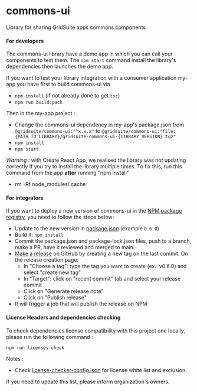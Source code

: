 # commons-ui

Library for sharing GridSuite apps commons components

#### For developers

The commons-ui library have a demo app in which you can call your components to test them.
The `npm start` command install the library's dependencies then launches the demo app.

If you want to test your library integration with a consumer application my-app you have first
to build commons-ui via
- `npm install` (if not already done to get `tsc`)
- `npm run build:pack`

Then in the my-app project :
- Change the commons-ui dependency in my-app's package.json from `@gridsuite/commons-ui:"^x.x.x"`
  to `@gridsuite/commons-ui:"file:{PATH_TO_LIBRARY}/gridsuite-commons-ui-{LIBRARY_VERSION}.tgz"`
- `npm install`
- `npm start`

*Warning* : with Create React App, we realised the library was not updating correctly if you try to install the library multiple times.
To fix this, run this command from the app **after** running "npm install"
- rm -Rf node_modules/.cache

#### For integrators

If you want to deploy a new version of commons-ui in the [NPM package registry](https://www.npmjs.com/package/@gridsuite/commons-ui),
you need to follow the steps below:

-   Update to the new version in [package.json](https://github.com/gridsuite/commons-ui/blob/main/package.json) (example `0.6.0`)
-   Build it: `npm install`
-   Commit the package.json and package-lock.json files, push to a branch, make a PR, have it reviewed and merged to main.
-   [Make a release](https://github.com/gridsuite/commons-ui/releases/new) on GitHub by creating a new tag on the last commit. On the release creation page:
    - In "Choose a tag": type the tag you want to create (ex.: v0.6.0) and select "create new tag"
    - In "Target": click on "recent commit" tab and select your release commit
    - Click on "Generate release note"
    - Click on "Publish release"
-   It will trigger a job that will publish the release on NPM

#### License Headers and dependencies checking

To check dependencies license compatibility with this project one locally, please run the following command :

```
npm run licenses-check
```

Notes :
* Check [license-checker-config.json](license-checker-config.json) for license white list and exclusion.

If you need to update this list, please inform organization's owners.
